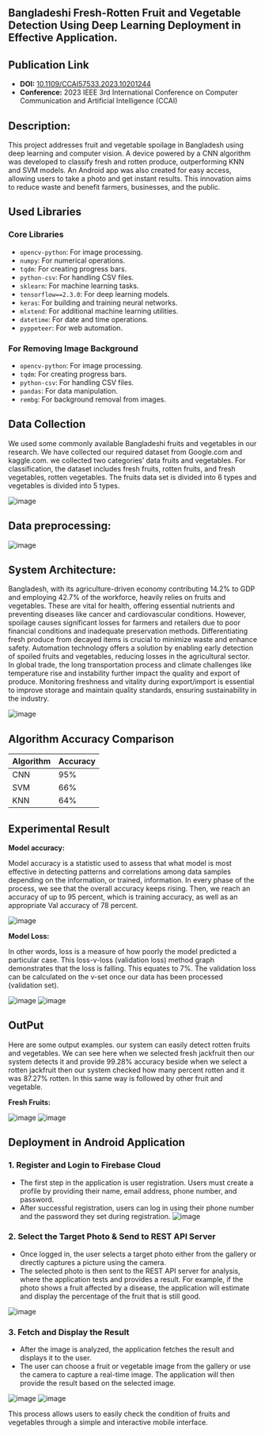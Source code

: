 ## Bangladeshi Fresh-Rotten Fruit and Vegetable Detection Using Deep Learning Deployment in Effective Application.

## Publication Link

- **DOI:** [10.1109/CCAI57533.2023.10201244](https://doi.org/10.1109/CCAI57533.2023.10201244)  
- **Conference:** 2023 IEEE 3rd International Conference on Computer Communication and Artificial Intelligence (CCAI)
## Description:
<p>
This project addresses fruit and vegetable spoilage in Bangladesh using deep learning and computer vision. A device powered by a CNN algorithm was developed to classify fresh and rotten produce, outperforming KNN and SVM models. An Android app was also created for easy access, allowing users to take a photo and get instant results. This innovation aims to reduce waste and benefit farmers, businesses, and the public.
</p>

## Used Libraries

### Core Libraries
- `opencv-python`: For image processing.
- `numpy`: For numerical operations.
- `tqdm`: For creating progress bars.
- `python-csv`: For handling CSV files.
- `sklearn`: For machine learning tasks.
- `tensorflow==2.3.0`: For deep learning models.
- `keras`: For building and training neural networks.
- `mlxtend`: For additional machine learning utilities.
- `datetime`: For date and time operations.
- `pyppeteer`: For web automation.

### For Removing Image Background
- `opencv-python`: For image processing.
- `tqdm`: For creating progress bars.
- `python-csv`: For handling CSV files.
- `pandas`: For data manipulation.
- `rembg`: For background removal from images.

## Data Collection
<p>We used some commonly available Bangladeshi fruits and vegetables in our research. We have collected our required dataset from Google.com and kaggle.com. we collected two categories’ data fruits and vegetables. For classification, the dataset includes fresh fruits, rotten fruits, and fresh vegetables, rotten vegetables. The fruits data set is divided into 6 types and vegetables is divided into 5 types.</p>

![image](https://github.com/user-attachments/assets/349dd59a-807b-43bb-94b3-5afa0097d80f)

## Data preprocessing:
![image](https://github.com/user-attachments/assets/9d2b0f0d-ecd5-404e-9278-0f9f7ad5dfb7)

## System Architecture:
<p> Bangladesh, with its agriculture-driven economy contributing 14.2% to GDP and employing 42.7% of the workforce, heavily relies on fruits and vegetables. These are vital for health, offering essential nutrients and preventing diseases like cancer and cardiovascular conditions. However, spoilage causes significant losses for farmers and retailers due to poor financial conditions and inadequate preservation methods. Differentiating fresh produce from decayed items is crucial to minimize waste and enhance safety. Automation technology offers a solution by enabling early detection of spoiled fruits and vegetables, reducing losses in the agricultural sector. In global trade, the long transportation process and climate challenges like temperature rise and instability further impact the quality and export of produce. Monitoring freshness and vitality during export/import is essential to improve storage and maintain quality standards, ensuring sustainability in the industry.
</p>

![image](https://github.com/user-attachments/assets/47c4f4c4-68fb-4408-99dd-19600509f87e)



## Algorithm Accuracy Comparison

| Algorithm | Accuracy |
|-----------|----------|
| CNN       | 95%      |
| SVM       | 66%      |
| KNN       | 64%      |


## Experimental Result

**Model accuracy:** 
<p>Model accuracy is a statistic used to assess that what model is most effective in detecting patterns and correlations among data samples depending on the information, or trained, information. In every phase of the process, we see that the overall accuracy keeps rising. Then, we reach an accuracy of up to 95 percent, which is training accuracy, as well as an appropriate Val accuracy of 78 percent.</p>

![image](https://github.com/user-attachments/assets/8abe7673-d69e-4add-809b-c4fa2eb38cf5)

**Model Loss:**
<P>
  In other words, loss is a measure of how poorly the model predicted a particular case. This loss-v-loss (validation loss) method graph demonstrates that the loss is falling. This equates to 7%. The validation loss can be calculated on the v-set once our data has been processed (validation set).
</P>

![image](https://github.com/user-attachments/assets/4913f0c1-5234-4df0-a226-3ceb1ded1ae5)
![image](https://github.com/user-attachments/assets/a6a472c9-5c44-4479-9be1-5331d112ba69)

## **OutPut**
<p>Here are some output examples. our system can easily detect rotten fruits and vegetables. We can see here when we selected fresh jackfruit then our system detects it and provide 99.28% accuracy beside when we select a rotten jackfruit then our system checked how many percent rotten and it was 87.27% rotten. In this same way is followed by other fruit and vegetable.</p>

**Fresh Fruits:**

![image](https://github.com/user-attachments/assets/e16912af-d29e-4d49-ad66-b9680e740041)
![image](https://github.com/user-attachments/assets/65e606c4-f317-4083-b961-fdfa3ff6e070)

## Deployment in Android Application

### 1. Register and Login to Firebase Cloud
- The first step in the application is user registration. Users must create a profile by providing their name, email address, phone number, and password.
- After successful registration, users can log in using their phone number and the password they set during registration.
![image](https://github.com/user-attachments/assets/4f8ac9d4-cd78-4743-a7d2-38f14554195c)

### 2. Select the Target Photo & Send to REST API Server
- Once logged in, the user selects a target photo either from the gallery or directly captures a picture using the camera.
- The selected photo is then sent to the REST API server for analysis, where the application tests and provides a result. For example, if the photo shows a fruit affected by a disease, the application will estimate and display the percentage of the fruit that is still good.
  
![image](https://github.com/user-attachments/assets/4b3f927a-16bf-424f-a767-604213ac8f64)

### 3. Fetch and Display the Result
- After the image is analyzed, the application fetches the result and displays it to the user. 
- The user can choose a fruit or vegetable image from the gallery or use the camera to capture a real-time image. The application will then provide the result based on the selected image.

![image](https://github.com/user-attachments/assets/9a95d340-65b6-485b-8bec-3d1476f05e66)
![image](https://github.com/user-attachments/assets/8fe3ada0-0d2a-4e62-840f-7dc5ac5f2026)

This process allows users to easily check the condition of fruits and vegetables through a simple and interactive mobile interface.



